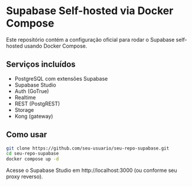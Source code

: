 # Supabase Self-hosted via Docker Compose

Este repositório contém a configuração oficial para rodar o Supabase self-hosted usando Docker Compose.

## Serviços incluídos
- PostgreSQL com extensões Supabase
- Supabase Studio
- Auth (GoTrue)
- Realtime
- REST (PostgREST)
- Storage
- Kong (gateway)

## Como usar

```bash
git clone https://github.com/seu-usuario/seu-repo-supabase.git
cd seu-repo-supabase
docker compose up -d
```

Acesse o Supabase Studio em http://localhost:3000 (ou conforme seu proxy reverso).
